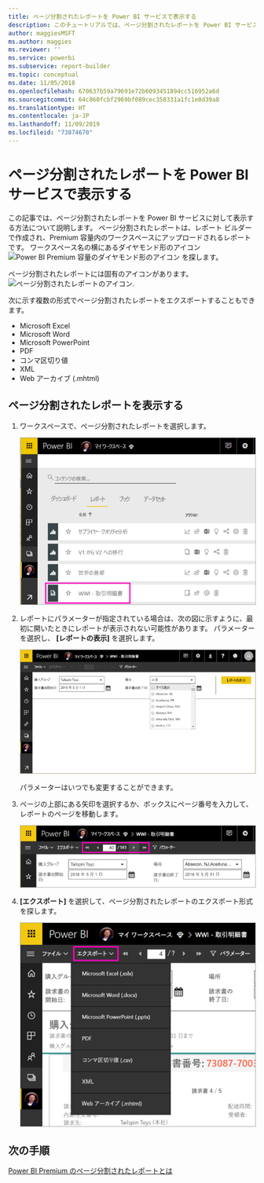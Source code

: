 ```yaml
---
title: ページ分割されたレポートを Power BI サービスで表示する
description: このチュートリアルでは、ページ分割されたレポートを Power BI サービスで表示する方法について説明します。
author: maggiesMSFT
ms.author: maggies
ms.reviewer: ''
ms.service: powerbi
ms.subservice: report-builder
ms.topic: conceptual
ms.date: 11/05/2018
ms.openlocfilehash: 670637b59a79691e72b6093451894cc516952a6d
ms.sourcegitcommit: 64c860fcbf2969bf089cec358331a1fc1e0d39a8
ms.translationtype: HT
ms.contentlocale: ja-JP
ms.lasthandoff: 11/09/2019
ms.locfileid: "73874670"
---
```

# <a name="view-a-paginated-report-in-the-power-bi-service"></a>ページ分割されたレポートを Power BI サービスで表示する

この記事では、ページ分割されたレポートを Power BI サービスに対して表示する方法について説明します。 ページ分割されたレポートは、レポート ビルダーで作成され、Premium 容量内のワークスペースにアップロードされるレポートです。 ワークスペース名の横にあるダイヤモンド形のアイコン ![Power BI Premium 容量のダイヤモンド形のアイコン](media/paginated-reports-save-to-power-bi-service/premium-diamond.png) を探します。 

ページ分割されたレポートには固有のアイコンがあります。 ![ページ分割されたレポートのアイコン](media/paginated-reports-view-power-bi-service/power-bi-paginated-report-icon.png).

次に示す複数の形式でページ分割されたレポートをエクスポートすることもできます。 

- Microsoft Excel
- Microsoft Word
- Microsoft PowerPoint
- PDF
- コンマ区切り値
- XML
- Web アーカイブ (.mhtml)

## <a name="view-a-paginated-report"></a>ページ分割されたレポートを表示する

1. ワークスペースで、ページ分割されたレポートを選択します。

    ![Power BI サービスにおけるページ分割されたレポート](media/paginated-reports-view-power-bi-service/power-bi-paginated-report-in-service.png)

2. レポートにパラメーターが指定されている場合は、次の図に示すように、最初に開いたときにレポートが表示されない可能性があります。 パラメーターを選択し、 **[レポートの表示]** を選択します。 

     ![レポートを表示するためのパラメーターの選択](media/paginated-reports-view-power-bi-service/power-bi-paginated-select-parameters.png)

    パラメーターはいつでも変更することができます。

1. ページの上部にある矢印を選択するか、ボックスにページ番号を入力して、レポートのページを移動します。
    
   ![レポートのページ移動](media/paginated-reports-view-power-bi-service/power-bi-paginated-page-thru-report.png)

4. **[エクスポート]** を選択して、ページ分割されたレポートのエクスポート形式を探します。

    ![エクスポート形式の選択](media/paginated-reports-view-power-bi-service/power-bi-paginated-export.png)


## <a name="next-steps"></a>次の手順

[Power BI Premium のページ分割されたレポートとは](paginated-reports-report-builder-power-bi.md)
